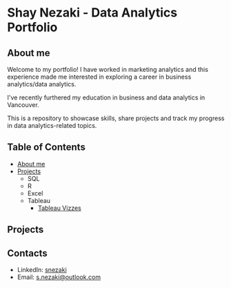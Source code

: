 # Shay Nezaki - Data Analytics Portfolio
## About me
Welcome to my portfolio! I have worked in marketing analytics and this experience made me interested in exploring a career in business analytics/data analytics.

I've recently furthered my education in business and data analytics in Vancouver.

This is a repository to showcase skills, share projects and track my progress in data analytics-related topics.

## Table of Contents
- [About me](https://github.com/sn2873/data_analytics_portfolio/edit/main/README.md#about-me)
- [Projects](https://github.com/sn2873/data_analytics_portfolio/edit/main/README.md#projects)
  - SQL
  - R
  - Excel
  - Tableau
    - [Tableau Vizzes](https://public.tableau.com/app/profile/shay.n7588/vizzes)

## Projects


## Contacts
- LinkedIn: [snezaki](https://www.linkedin.com/in/snezaki/)
- Email: s.nezaki@outlook.com
